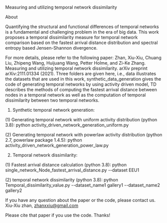 Measuring and utilizing temporal network dissimilarity

About

Quantifying the structural and functional differences of temporal networks is a fundamental and challenging problem in the era
of big data. This work proposes a temporal dissimilarity measure for temporal network comparison based on the fastest arrival
distance distribution and spectral entropy based Jensen-Shannon divergence. 

For more details, please refer to the following paper:
Zhan, Xiu-Xiu, Chuang Liu, Zhipeng Wang, Huijuang Wang, Petter Holme, and Zi-Ke Zhang. Measuring and utilizing temporal network dissimilarity. arXiv preprint arXiv:2111.01334 (2021).
Three folders are given here, i.e., data illustrates the datasets that are used in this work, synthetic_data_generation gives the code of generating temporal networks by using activity driven model, 
TD describes the methods of computing the fastest arrival distance between nodes in a temporal network as well as the computation of temporal dissimilarity between two temporal networks.
1. Synthetic temporal network generation:

(1) Generating temporal network with uniform activity distribution (python 3.8):
python activity_driven_network_generation_uniform.py

(2) Generating temporal network with powerlaw activity distribution (python 2.7, powerlaw package 1.4.5):
python activity_driven_network_generation_power_law.py

2. Temporal network dissimilarity:

(1) Fastest arrival distance calculation (python 3.8):
python single_network_Node_fastest_arrival_distance.py --dataset EEU1

(2) temporal network dissimilarity (python 3.8): 
python Temporal_dissimilarity_value.py --dataset_name1 gallery1 --dataset_name2 gallery2

If you have any question about the paper or the code, please contact us. Xiu-Xiu zhan, zhanxxiu@gmail.com

Please cite that paper if you use the code. Thanks!
 